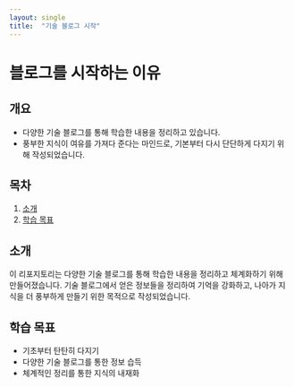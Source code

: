 ```yaml
---
layout: single
title:  "기술 블로그 시작"
---
```


# 블로그를 시작하는 이유

## 개요
- 다양한 기술 블로그를 통해 학습한 내용을 정리하고 있습니다.
- 풍부한 지식이 여유를 가져다 준다는 마인드로, 기본부터 다시 단단하게 다지기 위해 작성되었습니다.

## 목차
1. [소개](#소개)
2. [학습 목표](#학습-목표)

## 소개
이 리포지토리는 다양한 기술 블로그를 통해 학습한 내용을 정리하고 체계화하기 위해 만들어졌습니다. 
기술 블로그에서 얻은 정보들을 정리하여 기억을 강화하고, 나아가 지식을 더 풍부하게 만들기 위한 목적으로 작성되었습니다.

## 학습 목표
- 기초부터 탄탄히 다지기
- 다양한 기술 블로그를 통한 정보 습득
- 체계적인 정리를 통한 지식의 내재화
